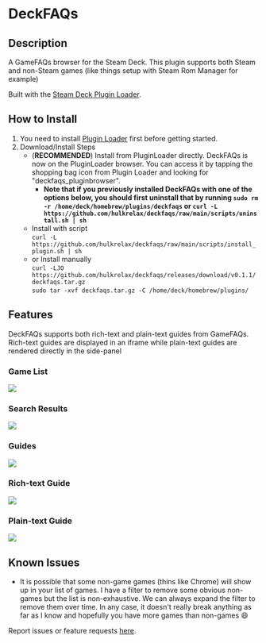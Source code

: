 # DeckFAQs
## Description
A GameFAQs browser for the Steam Deck. This plugin supports both Steam and non-Steam games (like things setup with Steam Rom Manager for example)

Built with the [Steam Deck Plugin Loader](https://github.com/SteamDeckHomebrew/PluginLoader).

## How to Install
1. You need to install [Plugin Loader](https://github.com/SteamDeckHomebrew/PluginLoader#installation) first before getting started.
2. Download/Install Steps
    * (**RECOMMENDED**) Install from PluginLoader directly. DeckFAQs is now on the PluginLoader browser. You can access it by tapping the shopping bag icon from Plugin Loader and looking for "deckfaqs_pluginbrowser". 
        * **Note that if you previously installed DeckFAQs with one of the options below, you should first uninstall that by running `sudo rm -r /home/deck/homebrew/plugins/deckfaqs` or `curl -L https://github.com/hulkrelax/deckfaqs/raw/main/scripts/uninstall.sh | sh`**
    * Install with script<br>
    `curl -L https://github.com/hulkrelax/deckfaqs/raw/main/scripts/install_plugin.sh | sh`
    * or Install manually<br>
    `curl -LJO https://github.com/hulkrelax/deckfaqs/releases/download/v0.1.1/deckfaqs.tar.gz`<br>
    `sudo tar -xvf deckfaqs.tar.gz -C /home/deck/homebrew/plugins/`

## Features
DeckFAQs supports both rich-text and plain-text guides from GameFAQs. Rich-text guides are displayed in an iframe while plain-text guides are rendered directly in the side-panel

### Game List
![](images/001_games.png)

### Search Results
![](images/002_results.png)

### Guides
![](images/003_guides.png)

### Rich-text Guide
![](images/004_guide.png)

### Plain-text Guide
![](images/005_plain.png)

## Known Issues
- It is possible that some non-game games (thins like Chrome) will show up in your list of games. I have a filter to remove some obvious non-games but the list is non-exhaustive. We can always expand the filter to remove them over time. In any case, it doesn't really break anything as far as I know and hopefully you have more games than non-games :smile:

Report issues or feature requests [here](https://github.com/hulkrelax/deckfaqs/issues).
